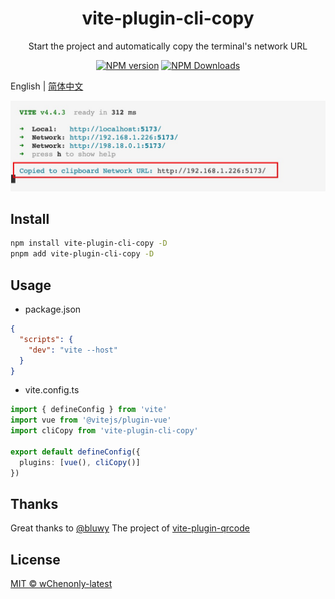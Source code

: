 <h1 align="center">vite-plugin-cli-copy</h1>
<p align="center">Start the project and automatically copy the terminal's network URL</p>

<p align="center">
<a href="https://www.npmjs.com/package/vite-plugin-cli-copy" target="__blank"><img src="https://img.shields.io/npm/v/vite-plugin-cli-copy?color=a1b858&label=" alt="NPM version"></a>
<a href="https://www.npmjs.com/package/vite-plugin-cli-copy" target="__blank"><img alt="NPM Downloads" src="https://img.shields.io/npm/dm/vite-plugin-cli-copy?color=50a36f&label="></a>
</p>

English | [简体中文](./README.zh_CN.md)

![](./instructions/copy.jpg)

## Install

```bash
npm install vite-plugin-cli-copy -D
pnpm add vite-plugin-cli-copy -D
```

## Usage

- package.json

```json
{
  "scripts": {
    "dev": "vite --host"
  }
}
```

- vite.config.ts

```ts
import { defineConfig } from 'vite'
import vue from '@vitejs/plugin-vue'
import cliCopy from 'vite-plugin-cli-copy'

export default defineConfig({
  plugins: [vue(), cliCopy()]
})
```

## Thanks

Great thanks to [@bluwy](https://github.com/bluwy) The project of [vite-plugin-qrcode](https://github.com/svitejs/vite-plugin-qrcode)

## License

[MIT © wChenonly-latest](./LICENSE)

